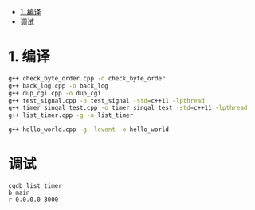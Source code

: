 
<!-- TOC -->

- [1. 编译](#1-编译)
- [调试](#调试)

<!-- /TOC -->


<a id="markdown-1-编译" name="1-编译"></a>
# 1. 编译

```bash
g++ check_byte_order.cpp -o check_byte_order
g++ back_log.cpp -o back_log
g++ dup_cgi.cpp -o dup_cgi
g++ test_signal.cpp -o test_signal -std=c++11 -lpthread
g++ timer_singal_test.cpp -o timer_singal_test -std=c++11 -lpthread
g++ list_timer.cpp -g -o list_timer

g++ hello_world.cpp -g -levent -o hello_world
```

<a id="markdown-调试" name="调试"></a>
# 调试
```
cgdb list_timer 
b main
r 0.0.0.0 3000
```
